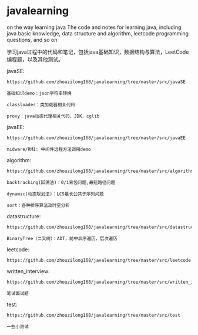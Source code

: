 # javalearning

on the way learning java
The code and notes for learning java, including java basic knowledge, data structure and algorithm, leetcode programming questions, and so on

学习java过程中的代码和笔记，包括java基础知识，数据结构与算法，LeetCode编程题，以及其他测试。

javaSE:

    https://github.com/zhouzilong168/javalearning/tree/master/src/javaSE
    
    基础知识demo：json字符串转换
    
    classloader：类加载器相关代码
    
    proxy：java动态代理相关代码，JDK，cglib
    
javaEE:

    https://github.com/zhouzilong168/javalearning/tree/master/src/javaEE
    
    midware/RMI: 中间件远程方法调用demo
    
algorithm:

    https://github.com/zhouzilong168/javalearning/tree/master/src/algorithm
    
    backtracking(回溯法)：0/1背包问题,最短路径问题
    
    dynamic(动态规划法)：LCS最长公共子序列问题
    
    sort：各种排序算法及时空分析
    
datastructure:

    https://github.com/zhouzilong168/javalearning/tree/master/src/datastructure
    
    BinaryTree（二叉树）：ADT，前中后序遍历，层次遍历
    
leetcode:

    https://github.com/zhouzilong168/javalearning/tree/master/src/leetcode
    
written_interview:
    
    https://github.com/zhouzilong168/javalearning/tree/master/src/written_interview
    
    笔试面试题
    
test:

    https://github.com/zhouzilong168/javalearning/tree/master/src/test
    
    一些小测试
